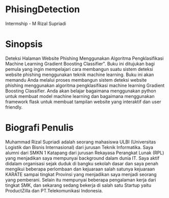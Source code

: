 # PhisingDetection

Intermship - M Rizal Supriadi

# Sinopsis

Deteksi Halaman Website Phishing Menggunakan Algoritma Pengklasifikasi Machine Learning Gradient Boosting Classifier". Buku ini ditujukan bagi pemula yang ingin mempelajari cara membangun suatu sistem deteksi website phishing menggunakan teknik machine learning.
Buku ini akan memandu Anda melalui proses membangun sistem deteksi website phishing menggunakan algoritma pengklasifikasi machine learning Gradient Boosting Classifier. Anda akan belajar bagaimana menggunakan python untuk membuat model machine learning dan bagaimana menggunakan framework flask untuk membuat tampilan website yang interaktif dan user friendly.

# Biografi Penulis

Muhammad Rizal Supriadi adalah seorang mahasiswa ULBI (Universitas Logistik dan Bisnis Internasional) dari jurusan Teknik Informatika. Saya alumni dari SMKN 1 Katapang dari jurusan Rekayasa Perangkat Lunak (RPL) yang menjadikan saya mempunyai background dalam dunia IT. Saya aktif didalam organisasi sejak duduk di bangku sekolah dasar dan saya penah mengikui beberapa perlombaan dan kejuaraan salah satunya kejuaraan KARATE sampai tingkat Provinsi yang menjadikan saya menjadi seorang yang pemberani. Selain itu mempunyai beberapa pengalaman kerja dari tingkat SMK, dan sekarang sedang bekerja di salah satu Startup yaitu ProductZilla dan PT.Telekomunikasi Indonesia.
